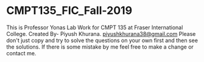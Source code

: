 # CMPT135_FIC_Fall-2019
This is Professor Yonas Lab Work for CMPT 135 at Fraser International College. 
Created By- Piyush Khurana. <piyushkhurana38@gmail.com>
Please don't just copy and try to solve the questions on your own first and then see the solutions.
If there is some mistake by me feel free to make a change or contact me.
